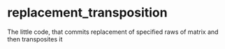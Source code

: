 # replacement_transposition
The little code, that commits replacement of specified raws of matrix and then transposites it

